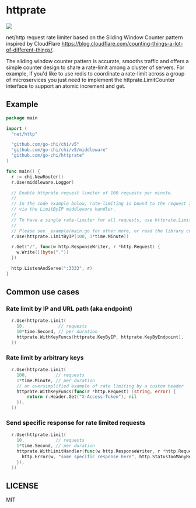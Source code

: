 # httprate

![](https://github.com/go-chi/httprate/workflows/build/badge.svg?branch=master)

net/http request rate limiter based on the Sliding Window Counter pattern inspired by
CloudFlare https://blog.cloudflare.com/counting-things-a-lot-of-different-things/.

The sliding window counter pattern is accurate, smooths traffic and offers a simple counter
design to share a rate-limit among a cluster of servers. For example, if you'd like
to use redis to coordinate a rate-limit across a group of microservices you just need
to implement the httprate.LimitCounter interface to support an atomic increment
and get. 


## Example

```go
package main

import (
  "net/http"

  "github.com/go-chi/chi/v5"
  "github.com/go-chi/chi/v5/middleware"
  "github.com/go-chi/httprate"
)

func main() {
  r := chi.NewRouter()
  r.Use(middleware.Logger)

  // Enable httprate request limiter of 100 requests per minute.
  //
  // In the code example below, rate-limiting is bound to the request IP address
  // via the LimitByIP middleware handler.
  //
  // To have a single rate-limiter for all requests, use httprate.LimitAll(..).
  //
  // Please see _example/main.go for other more, or read the library code.
  r.Use(httprate.LimitByIP(100, 1*time.Minute))

  r.Get("/", func(w http.ResponseWriter, r *http.Request) {
    w.Write([]byte("."))
  })

  http.ListenAndServe(":3333", r)
}
```

## Common use cases

### Rate limit by IP and URL path (aka endpoint)
```go
  r.Use(httprate.Limit(
  	10,             // requests
  	10*time.Second, // per duration
  	httprate.WithKeyFuncs(httprate.KeyByIP, httprate.KeyByEndpoint),
  ))
```

### Rate limit by arbitrary keys
```go
  r.Use(httprate.Limit(
    100,           // requests
    1*time.Minute, // per duration
    // an oversimplified example of rate limiting by a custom header
    httprate.WithKeyFuncs(func(r *http.Request) (string, error) {
    	return r.Header.Get("X-Access-Token"), nil
    }),
  ))
```

### Send specific response for rate limited requests

```go
  r.Use(httprate.Limit(
    10,            // requests
    1*time.Second, // per duration
    httprate.WithLimitHandler(func(w http.ResponseWriter, r *http.Request) {
      http.Error(w, "some specific response here", http.StatusTooManyRequests)
    }),
  ))
```

## LICENSE

MIT
